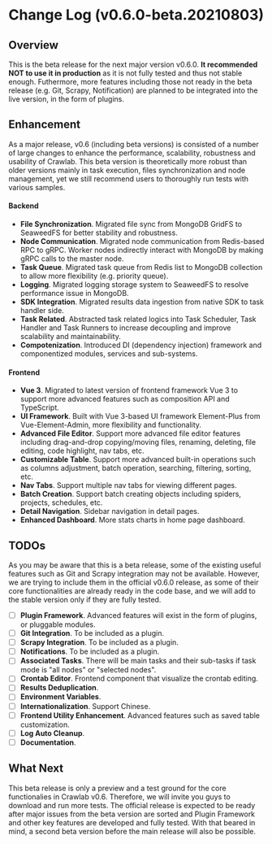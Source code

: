 # Change Log (v0.6.0-beta.20210803)

## Overview

This is the beta release for the next major version v0.6.0. **It recommended NOT to use it in production** as it is not fully tested and thus not stable enough. Futhermore, more features including those not ready in the beta release (e.g. Git, Scrapy, Notification) are planned to be integrated into the live version, in the form of plugins.

## Enhancement

As a major release, v0.6 (including beta versions) is consisted of a number of large changes to enhance the performance, scalability, robustness and usability of Crawlab. This beta version is theoretically more robust than older versions mainly in task execution, files synchronization and node management, yet we still recommend users to thoroughly run tests with various samples.

#### Backend

- **File Synchronization**. Migrated file sync from MongoDB GridFS to SeaweedFS for better stability and robustness.
- **Node Communication**. Migrated node communication from Redis-based RPC to gRPC. Worker nodes indirectly interact with MongoDB by making gRPC calls to the master node.
- **Task Queue**. Migrated task queue from Redis list to MongoDB collection to allow more flexibility (e.g. priority queue).
- **Logging**. Migrated logging storage system to SeaweedFS to resolve performance issue in MongoDB.
- **SDK Integration**. Migrated results data ingestion from native SDK to task handler side.
- **Task Related**. Abstracted task related logics into Task Scheduler, Task Handler and Task Runners to increase decoupling and improve scalability and maintainability.
- **Compotenization**. Introduced DI (dependency injection) framework and componentized modules, services and sub-systems.

#### Frontend

- **Vue 3**. Migrated to latest version of frontend framework Vue 3 to support more advanced features such as composition API and TypeScript.
- **UI Framework**. Built with Vue 3-based UI framework Element-Plus from Vue-Element-Admin, more flexibility and functionality.
- **Advanced File Editor**. Support more advanced file editor features including drag-and-drop copying/moving files, renaming, deleting, file editing, code highlight, nav tabs, etc.
- **Customizable Table**. Support more advanced built-in operations such as columns adjustment, batch operation, searching, filtering, sorting, etc.
- **Nav Tabs**. Support multiple nav tabs for viewing different pages.
- **Batch Creation**. Support batch creating objects including spiders, projects, schedules, etc.
- **Detail Navigation**. Sidebar navigation in detail pages.
- **Enhanced Dashboard**. More stats charts in home page dashboard.

## TODOs

As you may be aware that this is a beta release, some of the existing useful features such as Git and Scrapy integration may not be available. However, we are trying to include them in the official v0.6.0 release, as some of their core functionalities are already ready in the code base, and we will add to the stable version only if they are fully tested.

- [ ] **Plugin Framework**. Advanced features will exist in the form of plugins, or pluggable modules.
- [ ] **Git Integration**. To be included as a plugin.
- [ ] **Scrapy Integration**. To be included as a plugin.
- [ ] **Notifications**. To be included as a plugin.
- [ ] **Associated Tasks**. There will be main tasks and their sub-tasks if task mode is "all nodes" or "selected nodes".
- [ ] **Crontab Editor**. Frontend component that visualize the crontab editing.
- [ ] **Results Deduplication**.
- [ ] **Environment Variables**.
- [ ] **Internationalization**. Support Chinese.
- [ ] **Frontend Utility Enhancement**. Advanced features such as saved table customization. 
- [ ] **Log Auto Cleanup**.
- [ ] **Documentation**. 

## What Next

This beta release is only a preview and a test ground for the core functionalies in Crawlab v0.6. Therefore, we will invite you guys to download and run more tests. The official release is expected to be ready after major issues from the beta version are sorted and Plugin Framework and other key features are developed and fully tested. With that beared in mind, a second beta version before the main release will also be possible. 

